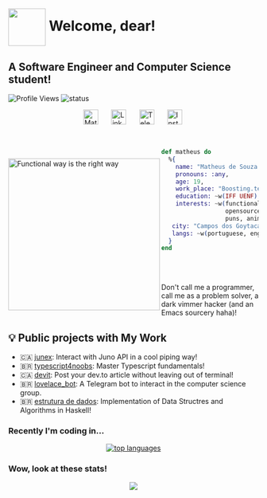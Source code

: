 # <img align="center" src="./assets/eevee.png" height="75px" /> Welcome, dear!

## A Software Engineer and Computer Science student!

![Profile Views](https://komarev.com/ghpvc/?username=Mdsp9070) ![status](https://img.shields.io/badge/status-up-brightgreen)

<div style="display: flex; justify-content: space-between; align-itens: center; width: 40%; margin: 0 auto;">
  <a href="https://twitter.com/matdsoupe">
    <img align="left" alt="Matheus| Twitter" width="30px" src="https://cdn.jsdelivr.net/npm/simple-icons@v3/icons/twitter.svg" />
  </a>
  <a href="https://www.linkedin.com/in/mdsp/">
    <img align="left" alt="Linkedin" width="30px" src="https://cdn.jsdelivr.net/npm/simple-icons@v3/icons/linkedin.svg" />
  </a>
  <a href="https://t.me/Mdsp9070">
    <img align="left" alt="Telegram" width="30px" src="https://cdn.jsdelivr.net/npm/simple-icons@v3/icons/telegram.svg" />
  </a>
  <a href="https://www.instagram.com/matheww.sp/">
    <img align="left" alt="Instagram" width="30px" src="https://cdn.jsdelivr.net/npm/simple-icons@v3/icons/instagram.svg" />
  </a>
</div>

</br>
</br>

<img src="https://github.com/Mdsp9070/Mdsp9070/blob/master/assets/functional.jpg"
     alt="Functional way is the right way"
     style="margin-top:20px;"
     height="305px"
     align="left" />

```elixir
def matheus do
  %{
    name: "Matheus de Souza Pessanha",
    pronouns: :any,
    age: 19,
    work_place: "Boosting.tech",
    education: ~w(IFF UENF),
    interests: ~w(functionalprogramming, emacs,
                  opensource, math, numetal,
                  puns, animes, teach),
   city: "Campos dos Goytacazes, RJ, BR",
   langs: ~w(portuguese, english)    
  }
end
```

<br/> <br/>

Don't call me a programmer, call me as a problem solver, a dark vimmer hacker (and an Emacs sourcery haha)!

## 💡 Public projects with My Work

- 🇨🇦 [junex](https://github.com/boostingtech/junex): Interact with Juno API in a cool piping way!
- 🇧🇷 [typescript4noobs](https://github.com/Carolis/typescript4noobs): Master Typescript fundamentals!
- 🇨🇦 [devit](https://github.com/Mdsp9070/devit): Post your dev.to article without leaving out of terminal!
- 🇧🇷 [lovelace_bot](https://github.com/cciuenf/lovelace_bot): A Telegram bot to interact in the computer science group.
- 🇧🇷 [estrutura de dados](https://github.com/Mdsp9070/estrutura_de_dados): Implementation of Data Structres and Algorithms in Haskell!

### Recently I'm coding in...

<!-- &hide=c%2B%2B,dart,html,css,javascript,go,c,python -->

<p align="center">
  <a href="https://github.com/anuraghazra/github-readme-stats">
    <img src="https://github-readme-stats.vercel.app/api/top-langs/?username=mdsp9070&&show_icons=true&hide_title=true&theme=radical&layout=compact&hide_border=true&border_radius=30&langs_count=15&exclude_repo=Analyseroom&hide=c%2B%2B,dart,html,css,javascript," alt="top languages"/>
  </a>
</p>

### Wow, look at these stats!

<p align="center">
  <a href="https://github.com/anuraghazra/github-readme-stats">
    <img src="https://github-readme-stats.vercel.app/api?username=mdsp9070&&hide_border=true&border_radius=30&hide_title=true&show_icons=true&theme=radical">
  </a>
</p>
